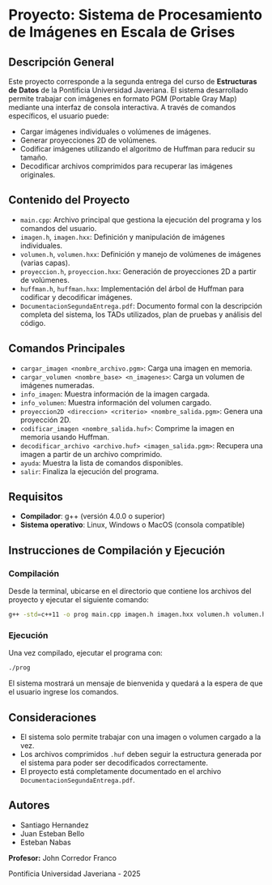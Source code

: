 # Proyecto: Sistema de Procesamiento de Imágenes en Escala de Grises

## Descripción General

Este proyecto corresponde a la segunda entrega del curso de **Estructuras de Datos** de la Pontificia Universidad Javeriana. El sistema desarrollado permite trabajar con imágenes en formato PGM (Portable Gray Map) mediante una interfaz de consola interactiva. A través de comandos específicos, el usuario puede:

- Cargar imágenes individuales o volúmenes de imágenes.
- Generar proyecciones 2D de volúmenes.
- Codificar imágenes utilizando el algoritmo de Huffman para reducir su tamaño.
- Decodificar archivos comprimidos para recuperar las imágenes originales.

## Contenido del Proyecto

- `main.cpp`: Archivo principal que gestiona la ejecución del programa y los comandos del usuario.
- `imagen.h`, `imagen.hxx`: Definición y manipulación de imágenes individuales.
- `volumen.h`, `volumen.hxx`: Definición y manejo de volúmenes de imágenes (varias capas).
- `proyeccion.h`, `proyeccion.hxx`: Generación de proyecciones 2D a partir de volúmenes.
- `huffman.h`, `huffman.hxx`: Implementación del árbol de Huffman para codificar y decodificar imágenes.
- `DocumentacionSegundaEntrega.pdf`: Documento formal con la descripción completa del sistema, los TADs utilizados, plan de pruebas y análisis del código.

## Comandos Principales

- `cargar_imagen <nombre_archivo.pgm>`: Carga una imagen en memoria.
- `cargar_volumen <nombre_base> <n_imagenes>`: Carga un volumen de imágenes numeradas.
- `info_imagen`: Muestra información de la imagen cargada.
- `info_volumen`: Muestra información del volumen cargado.
- `proyeccion2D <direccion> <criterio> <nombre_salida.pgm>`: Genera una proyección 2D.
- `codificar_imagen <nombre_salida.huf>`: Comprime la imagen en memoria usando Huffman.
- `decodificar_archivo <archivo.huf> <imagen_salida.pgm>`: Recupera una imagen a partir de un archivo comprimido.
- `ayuda`: Muestra la lista de comandos disponibles.
- `salir`: Finaliza la ejecución del programa.

## Requisitos

- **Compilador**: g++ (versión 4.0.0 o superior)
- **Sistema operativo**: Linux, Windows o MacOS (consola compatible)

## Instrucciones de Compilación y Ejecución

### Compilación

Desde la terminal, ubicarse en el directorio que contiene los archivos del proyecto y ejecutar el siguiente comando:

```bash
g++ -std=c++11 -o prog main.cpp imagen.h imagen.hxx volumen.h volumen.hxx proyeccion.h proyeccion.hxx huffman.h huffman.hxx
```

### Ejecución

Una vez compilado, ejecutar el programa con:

```bash
./prog
```

El sistema mostrará un mensaje de bienvenida y quedará a la espera de que el usuario ingrese los comandos.

## Consideraciones

- El sistema solo permite trabajar con una imagen o volumen cargado a la vez.
- Los archivos comprimidos `.huf` deben seguir la estructura generada por el sistema para poder ser decodificados correctamente.
- El proyecto está completamente documentado en el archivo `DocumentacionSegundaEntrega.pdf`.

## Autores

- Santiago Hernandez
- Juan Esteban Bello
- Esteban Nabas

**Profesor:** John Corredor Franco

Pontificia Universidad Javeriana - 2025

